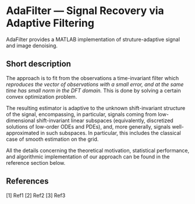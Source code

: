# AdaFilter — Signal Recovery via Adaptive Filtering

AdaFilter provides a MATLAB implementation of struture-adaptive signal and image denoising.

## Short description

The approach is to fit from the observations a time-invariant filter which *reproduces the vector of observations with a small error, and at the same time has small norm in the DFT domain.* This is done by solving a certain convex optimization problem.

The resulting estimator is adaptive to the unknown shift-invariant structure of the signal, encompassing, in particular, signals 
coming from low-dimensional shift-invariant linear subspaces (equivalently, discretized solutions of low-order ODEs and PDEs), and, more generally, signals well-approximated in such subspaces. In  particular, this includes the classical case of smooth estimation on the grid.

All the details concerning the theoretical motivation, statistical performance, and algorithmic implementation of our approach can be found in the reference section below.

## References

[1] Ref1
[2] Ref2
[3] Ref3
